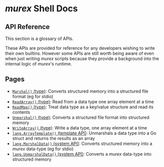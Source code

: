 # _murex_ Shell Docs

## API Reference

This section is a glossary of APIs.

These APIs are provided for reference for any developers wishing to write
their own builtins. However some APIs are still worth being aware of even
when just writing _murex_ scripts because they provide a background into
the internal logic of _murex_'s runtime.

## Pages

* [`Marshal()` (type)](apis/Marshal.md):
  Converts structured memory into a structured file format (eg for stdio)
* [`ReadArray()` (type)](apis/ReadArray.md):
  Read from a data type one array element at a time
* [`ReadMap()` (type)](apis/ReadMap.md):
  Treat data type as a key/value structure and read its contents
* [`Unmarshal()` (type)](apis/Unmarshal.md):
  Converts a structured file format into structured memory
* [`WriteArray()` (type)](apis/WriteArray.md):
  Write a data type, one array element at a time
* [`lang.ArrayTemplate()` (template API)](apis/lang.ArrayTemplate.md):
  Unmarshals a data type into a Go struct and returns the results as an array
* [`lang.MarshalData()` (system API)](apis/lang.MarshalData.md):
  Converts structured memory into a _murex_ data-type (eg for stdio)
* [`lang.UnmarshalData()` (system API)](apis/lang.UnmarshalData.md):
  Converts a _murex_ data-type into structured memory